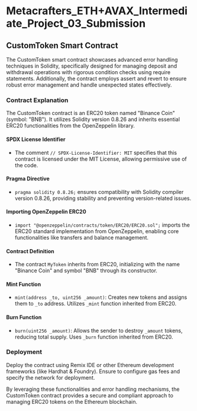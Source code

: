 
# Metacrafters_ETH+AVAX_Intermediate_Project_03_Submission


## CustomToken Smart Contract

The CustomToken smart contract showcases advanced error handling techniques in Solidity, specifically designed for managing deposit and withdrawal operations with rigorous condition checks using require statements. Additionally, the contract employs assert and revert to ensure robust error management and handle unexpected states effectively.

### Contract Explanation

The CustomToken contract is an ERC20 token named "Binance Coin" (symbol: "BNB"). It utilizes Solidity version 0.8.26 and inherits essential ERC20 functionalities from the OpenZeppelin library.

#### SPDX License Identifier

- The comment `// SPDX-License-Identifier: MIT` specifies that this contract is licensed under the MIT License, allowing permissive use of the code.

#### Pragma Directive

- `pragma solidity 0.8.26;` ensures compatibility with Solidity compiler version 0.8.26, providing stability and preventing version-related issues.

#### Importing OpenZeppelin ERC20

- `import "@openzeppelin/contracts/token/ERC20/ERC20.sol";` imports the ERC20 standard implementation from OpenZeppelin, enabling core functionalities like transfers and balance management.

#### Contract Definition

- The contract `MyToken` inherits from ERC20, initializing with the name "Binance Coin" and symbol "BNB" through its constructor.

#### Mint Function

- `mint(address _to, uint256 _amount)`: Creates new tokens and assigns them to `_to` address. Utilizes `_mint` function inherited from ERC20.

#### Burn Function

- `burn(uint256 _amount)`: Allows the sender to destroy `_amount` tokens, reducing total supply. Uses `_burn` function inherited from ERC20.

### Deployment

Deploy the contract using Remix IDE or other Ethereum development frameworks (like Hardhat & Foundry). Ensure to configure gas fees and specify the network for deployment.

By leveraging these functionalities and error handling mechanisms, the CustomToken contract provides a secure and compliant approach to managing ERC20 tokens on the Ethereum blockchain.

